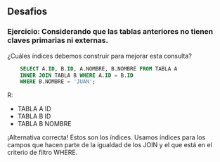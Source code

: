 ## Desafios

### Ejercicio: Considerando que las tablas anteriores no tienen claves primarias ni externas.

¿Cuáles índices debemos construir para mejorar esta consulta?

```sql
    SELECT A.ID, B.ID, A.NOMBRE, B.NOMBRE FROM TABLA A 
    INNER JOIN TABLA B WHERE A.ID = B.ID
    WHERE B.NOMBRE = 'JUAN';
```
R: 
- TABLA A ID
- TABLA B ID
- TABLA B NOMBRE

¡Alternativa correcta! Estos son los índices. Usamos índices para los campos que hacen parte de la igualdad de los JOIN y el que está en el criterio de filtro WHERE.

